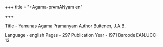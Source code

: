 +++
title = "+Agama-prAmANyam en"

+++

Title - Yamunas Agama Pramanyam Author Buitenen, J.A.B.

Language - english Pages - 297 Publication Year - 1971 Barcode EAN.UCC-13
